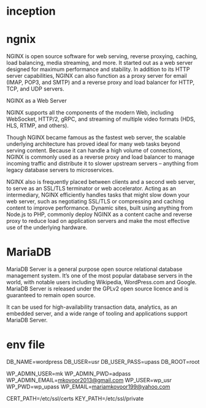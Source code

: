 # inception

 # ngnix
  NGINX is open source software for web serving, reverse proxying, caching, load balancing, media streaming, and more. It started out as a web server designed for maximum performance and stability. In addition to its HTTP server capabilities, NGINX can also function as a proxy server for email (IMAP, POP3, and SMTP) and a reverse proxy and load balancer for HTTP, TCP, and UDP servers.

NGINX as a Web Server

NGINX supports all the components of the modern Web, including WebSocket, HTTP/2, gRPC, and streaming of multiple video formats (HDS, HLS, RTMP, and others).

Though NGINX became famous as the fastest web server, the scalable underlying architecture has proved ideal for many web tasks beyond serving content. Because it can handle a high volume of connections, NGINX is commonly used as a reverse proxy and load balancer to manage incoming traffic and distribute it to slower upstream servers – anything from legacy database servers to microservices.

NGINX also is frequently placed between clients and a second web server, to serve as an SSL/TLS terminator or web accelerator. Acting as an intermediary, NGINX efficiently handles tasks that might slow down your web server, such as negotiating SSL/TLS or compressing and caching content to improve performance. Dynamic sites, built using anything from Node.js to PHP, commonly deploy NGINX as a content cache and reverse proxy to reduce load on application servers and make the most effective use of the underlying hardware.

# MariaDB 

MariaDB Server is a general purpose open source relational database management system. It’s one of the most popular database servers in the world, with notable users including Wikipedia, WordPress.com and Google. MariaDB Server is released under the GPLv2 open source licence and is guaranteed to remain open source.

It can be used for high-availability transaction data, analytics, as an embedded server, and a wide range of tooling and applications support MariaDB Server.


# env file


DB_NAME=wordpress 
DB_USER=usr 
DB_USER_PASS=upass
DB_ROOT=root

WP_ADMIN_USER=mk
WP_ADMIN_PWD=adpass
WP_ADMIN_EMAIL=mkovoor2013@gmail.com
WP_USER=wp_usr
WP_PWD=wp_upass
WP_EMAIL=mariamkovoor199@yahoo.com

CERT_PATH=/etc/ssl/certs
KEY_PATH=/etc/ssl/private
